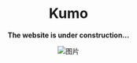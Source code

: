 <center>

# Kumo



**The website is under construction...**

<!-- ![图片](redstar.ico) -->


<!-- <br> -->

![图片](https://en.bang-dream.com/wordpress/wp-content/uploads/20221003213030/BGD_OS_HPheader_FOOTER_PC-3.jpg)




</center>

